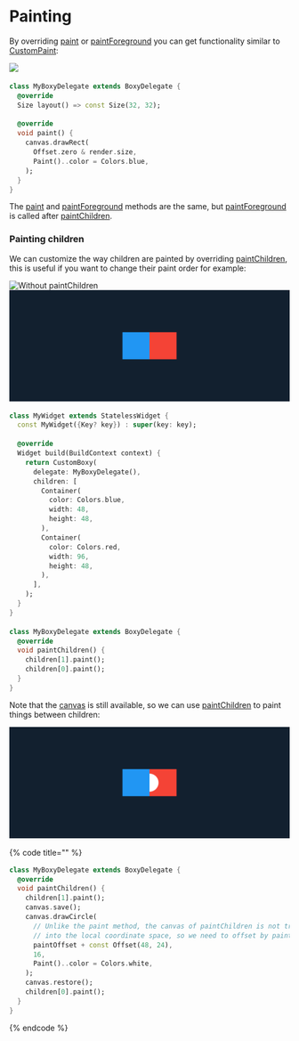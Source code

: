 # Painting

By overriding [paint](https://pub.dev/documentation/boxy/latest/render\_boxy/BaseBoxyDelegate/paint.html) or [paintForeground](https://pub.dev/documentation/boxy/latest/render\_boxy/BaseBoxyDelegate/paintForeground.html) you can get functionality similar to [CustomPaint](https://api.flutter.dev/flutter/widgets/CustomPaint-class.html):

![](../.gitbook/assets/ftest\_frMkXTvID9.png)

```dart
class MyBoxyDelegate extends BoxyDelegate {
  @override
  Size layout() => const Size(32, 32);

  @override
  void paint() {
    canvas.drawRect(
      Offset.zero & render.size,
      Paint()..color = Colors.blue,
    );
  }
}
```

The [paint](https://pub.dev/documentation/boxy/latest/render\_boxy/BaseBoxyDelegate/paint.html) and [paintForeground](https://pub.dev/documentation/boxy/latest/render\_boxy/BaseBoxyDelegate/paintForeground.html) methods are the same, but [paintForeground](https://pub.dev/documentation/boxy/latest/render\_boxy/BaseBoxyDelegate/paintForeground.html) is called after [paintChildren](https://api.flutter.dev/flutter/rendering/FlowDelegate/paintChildren.html).

### Painting children

We can customize the way children are painted by overriding [paintChildren](https://api.flutter.dev/flutter/rendering/FlowDelegate/paintChildren.html), this is useful if you want to change their paint order for example:

![Without paintChildren](../.gitbook/assets/ftest\_fcR5Z2lEZD.png) ![With paintChildren](<../.gitbook/assets/image (1) (1) (1) (1).png>)

```dart
class MyWidget extends StatelessWidget {
  const MyWidget({Key? key}) : super(key: key);

  @override
  Widget build(BuildContext context) {
    return CustomBoxy(
      delegate: MyBoxyDelegate(),
      children: [
        Container(
          color: Colors.blue,
          width: 48,
          height: 48,
        ),
        Container(
          color: Colors.red,
          width: 96,
          height: 48,
        ),
      ],
    );
  }
}

class MyBoxyDelegate extends BoxyDelegate {
  @override
  void paintChildren() {
    children[1].paint();
    children[0].paint();
  }
}
```

Note that the [canvas](https://pub.dev/documentation/boxy/latest/render\_boxy/BaseBoxyDelegate/canvas.html) is still available, so we can use [paintChildren](https://api.flutter.dev/flutter/rendering/FlowDelegate/paintChildren.html) to paint things between children:

![](<../.gitbook/assets/image (3).png>)

{% code title="" %}
```dart
class MyBoxyDelegate extends BoxyDelegate {
  @override
  void paintChildren() {
    children[1].paint();
    canvas.save();
    canvas.drawCircle(
      // Unlike the paint method, the canvas of paintChildren is not transformed
      // into the local coordinate space, so we need to offset by paintOffset.
      paintOffset + const Offset(48, 24),
      16,
      Paint()..color = Colors.white,
    );
    canvas.restore();
    children[0].paint();
  }
}
```
{% endcode %}
